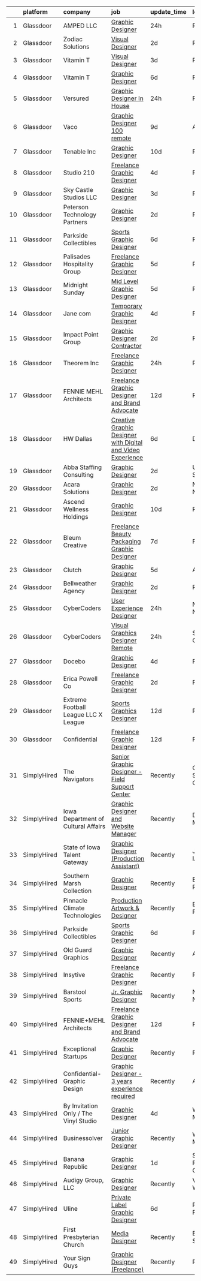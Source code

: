 

|    | platform    | company                                | job                                                                                                                                                                                                                                                                                                                                                                                                                                                                                                                                                                                                                                                                                                                                                                                                                                                                                                                                                                                                                                                                                                                                                                                                                                                                                                                                                                                          | update_time   | location             |
|---:|:------------|:---------------------------------------|:---------------------------------------------------------------------------------------------------------------------------------------------------------------------------------------------------------------------------------------------------------------------------------------------------------------------------------------------------------------------------------------------------------------------------------------------------------------------------------------------------------------------------------------------------------------------------------------------------------------------------------------------------------------------------------------------------------------------------------------------------------------------------------------------------------------------------------------------------------------------------------------------------------------------------------------------------------------------------------------------------------------------------------------------------------------------------------------------------------------------------------------------------------------------------------------------------------------------------------------------------------------------------------------------------------------------------------------------------------------------------------------------|:--------------|:---------------------|
|  1 | Glassdoor   | AMPED LLC                              | [Graphic Designer](https://www.glassdoor.com/partner/jobListing.htm?pos=117&ao=1136043&s=58&guid=000001815bd86e16aa43116940c8bae3&src=GD_JOB_AD&t=SR&vt=w&ea=1&cs=1_883b32e6&cb=1655103319945&jobListingId=1007933725332&jrtk=3-0-1g5dtgrhsr18t801-1g5dtgrifr0l7800-3c17dfeb351075f8-)                                                                                                                                                                                                                                                                                                                                                                                                                                                                                                                                                                                                                                                                                                                                                                                                                                                                                                                                                                                                                                                                                                       | 24h           | Remote               |
|  2 | Glassdoor   | Zodiac Solutions                       | [Visual Designer](https://www.glassdoor.com/partner/jobListing.htm?pos=130&ao=1136043&s=58&guid=000001815bd86e16aa43116940c8bae3&src=GD_JOB_AD&t=SR&vt=w&ea=1&cs=1_fcf902ac&cb=1655103319947&jobListingId=1007931913181&jrtk=3-0-1g5dtgrhsr18t801-1g5dtgrifr0l7800-7b29ad5262409f67-)                                                                                                                                                                                                                                                                                                                                                                                                                                                                                                                                                                                                                                                                                                                                                                                                                                                                                                                                                                                                                                                                                                        | 2d            | Remote               |
|  3 | Glassdoor   | Vitamin T                              | [Visual Designer](https://www.glassdoor.com/partner/jobListing.htm?pos=113&ao=1110586&s=58&guid=000001815bd86e16aa43116940c8bae3&src=GD_JOB_AD&t=SR&vt=w&cs=1_d0da172b&cb=1655103319945&jobListingId=1007930527459&cpc=F41FEAB56D215062&jrtk=3-0-1g5dtgrhsr18t801-1g5dtgrifr0l7800-d8519498b4b33cf0--6NYlbfkN0DMrcEu7yrtATojKJA7cEzGQ3FdRGWLh0CZQInL4ECGI6k5tN82kdM0OKoro5eXmjoTMWZIbl7u2w_3G-0AgWkK9o28OK6nRRyVfT9Ik7OyxkBbbX_YtSkQ1NRnnViWIZLe2vf2pEFm46jGvQJq7AavDzn6CZotzY1UBBCFdcw8wUcHvBz6w34AFndaeubtIu2gmSF8t5GJWExeeWQMfW400BWYbMIzaXbBYOiLuPIjAMMkGzjsyOFJqFM9J1A-0dhjQi3dQfXx8tY1CBoMjYqww69RPJ1xL8lVOHZuZSgxCfHjN_gRgTu2_yJqaGkAxV2ASeuxZepMVO-wlVDF3WQ7xHnYenRpNjYcVEaZlZ4V5enr8ILdu5hb_L4NG2sj1OotkVSWThsiC6IIoEwHYA54__MGsyRh4eLHvh0SSxVcWNCFggjx3COOLq_559Qkrh0oXWlOYVNBp1rXu87uqQdI)                                                                                                                                                                                                                                                                                                                                                                                                                                                                                                                                                                                        | 3d            | Remote               |
|  4 | Glassdoor   | Vitamin T                              | [Graphic Designer](https://www.glassdoor.com/partner/jobListing.htm?pos=115&ao=1110586&s=58&guid=000001815bd86e16aa43116940c8bae3&src=GD_JOB_AD&t=SR&vt=w&cs=1_449ce5c9&cb=1655103319945&jobListingId=1007922356302&cpc=2CAED5C921A5F994&jrtk=3-0-1g5dtgrhsr18t801-1g5dtgrifr0l7800-5008ec88d5647318--6NYlbfkN0DMrcEu7yrtATojKJA7cEzGQ3FdRGWLh0CZQInL4ECGI6k5tN82kdM0OKoro5eXmjqRQDpE7mHpiSE0gyfySCR60ENpm-DFTZktI22AN9JHcwZ_5uABVeFJ57slEzPni5gwJ4NdWp_NeD03mSSYT2AipneejInuBSJXm6J16SWh_CbNRZGeULtizimtuBOfD90_d7lUBMx09K_7YuWt5MNGOrXkvcuo3fxkp_f482EzbEiNWyAynm-CRDFpgCy9SzoId8ifBr7c_1-O4d4DKZfWUW_RXOQRoaYlS6A5yzCfT_UUfU1-caYKOm0EtB3v7YwbUv6s9XHhBG0j-MQJdMkiuxwLRiZg0vIYDkHhL96cbVQfSdpijdOt-1FZWaqjMWKEBKXj_qdIf5r4EpmAvCZwjh9C4AJVTgeclpMRTIhAFqhBL4jS0AzNyZ1jf_Fw1pFza4x4NcWZhO9amzWvuwqD)                                                                                                                                                                                                                                                                                                                                                                                                                                                                                                                                                                                       | 6d            | Remote               |
|  5 | Glassdoor   | Versured                               | [Graphic Designer  In House ](https://www.glassdoor.com/partner/jobListing.htm?pos=116&ao=1136043&s=58&guid=000001815bd86e16aa43116940c8bae3&src=GD_JOB_AD&t=SR&vt=w&ea=1&cs=1_9c0a77fd&cb=1655103319945&jobListingId=1007933740923&jrtk=3-0-1g5dtgrhsr18t801-1g5dtgrifr0l7800-177e30bdcfa56475-)                                                                                                                                                                                                                                                                                                                                                                                                                                                                                                                                                                                                                                                                                                                                                                                                                                                                                                                                                                                                                                                                                            | 24h           | Remote               |
|  6 | Glassdoor   | Vaco                                   | [Graphic Designer   100  remote](https://www.glassdoor.com/partner/jobListing.htm?pos=111&ao=1110586&s=58&guid=000001815bd86e16aa43116940c8bae3&src=GD_JOB_AD&t=SR&vt=w&ea=1&cs=1_87442232&cb=1655103319945&jobListingId=1007916376483&cpc=8795CF9063CD573D&jrtk=3-0-1g5dtgrhsr18t801-1g5dtgrifr0l7800-08f28e733b05aaab--6NYlbfkN0D_sybMACCpf9B-677oK5j6rPldVB6BlrVvFjO_o-GJZbzuF-qh4PxErFUqfUsv_6vhl0jY5Q-yQPH-iHKHcp_XDbJBS22ZwItoKejFa_j4izDEiupumHMXEFJCGUZZEOt2d_BvevA5K6Uc0H9mlJj2RyN6QL_iHcfzLqKw589fVrR8pTihbEaeP70vSMdkvnU1WxYUDNTdkae2oKnXPHMo60mexlkNIDG1rvo2GrA4WnKCip1ldu70BhMRc7n52AXxV01Kh0iNnusjYKkCzHEWebBgaIy4uQNOZRLpkzxGyaG7-9IEzHDkYW3qsMSuehdEBoG2K4X98mZUyIBdMyZyvDwZHXZA8o4QXgf07iGEZgAqCf5_HIDsXwZpLhRJo355_Elve9kU9bmu2h5JmK-axYLnVWV01o10foUzqMVr_Wkbf9MPNK8rrs_XlJsDAkRfdogd-OAGpqk2gaavTy3-TETbd5WVsQ0JocAOvlXVRBY6wSSfBTgVzt2CuwphPVGMb6Un7mXiLV2IfB58XxeIOokG4QrH6izl0KFXyJujNQ%3D%3D)                                                                                                                                                                                                                                                                                                                                                                                                                                                                        | 9d            | Atlanta, GA          |
|  7 | Glassdoor   | Tenable  Inc                           | [Graphic Designer](https://www.glassdoor.com/partner/jobListing.htm?pos=129&ao=1136043&s=58&guid=000001815bd86e16aa43116940c8bae3&src=GD_JOB_AD&t=SR&vt=w&cs=1_2d5886ad&cb=1655103319947&jobListingId=1007914660526&jrtk=3-0-1g5dtgrhsr18t801-1g5dtgrifr0l7800-231d8c04a21e4126-)                                                                                                                                                                                                                                                                                                                                                                                                                                                                                                                                                                                                                                                                                                                                                                                                                                                                                                                                                                                                                                                                                                            | 10d           | Remote               |
|  8 | Glassdoor   | Studio 210                             | [Freelance Graphic Designer](https://www.glassdoor.com/partner/jobListing.htm?pos=121&ao=1136043&s=58&guid=000001815bd86e16aa43116940c8bae3&src=GD_JOB_AD&t=SR&vt=w&ea=1&cs=1_91e0cb2c&cb=1655103319946&jobListingId=1007926366335&jrtk=3-0-1g5dtgrhsr18t801-1g5dtgrifr0l7800-c1ebd47885e071c8-)                                                                                                                                                                                                                                                                                                                                                                                                                                                                                                                                                                                                                                                                                                                                                                                                                                                                                                                                                                                                                                                                                             | 4d            | Remote               |
|  9 | Glassdoor   | Sky Castle Studios  LLC                | [Graphic Designer](https://www.glassdoor.com/partner/jobListing.htm?pos=128&ao=1136043&s=58&guid=000001815bd86e16aa43116940c8bae3&src=GD_JOB_AD&t=SR&vt=w&ea=1&cs=1_9217272a&cb=1655103319946&jobListingId=1007929344037&jrtk=3-0-1g5dtgrhsr18t801-1g5dtgrifr0l7800-c94c1cb6e1bba78e-)                                                                                                                                                                                                                                                                                                                                                                                                                                                                                                                                                                                                                                                                                                                                                                                                                                                                                                                                                                                                                                                                                                       | 3d            | Remote               |
| 10 | Glassdoor   | Peterson Technology Partners           | [Graphic Designer](https://www.glassdoor.com/partner/jobListing.htm?pos=107&ao=1110586&s=58&guid=000001815bd86e16aa43116940c8bae3&src=GD_JOB_AD&t=SR&vt=w&ea=1&cs=1_c91564b1&cb=1655103319944&jobListingId=1007932176890&cpc=A65DF3A704A48F9B&jrtk=3-0-1g5dtgrhsr18t801-1g5dtgrifr0l7800-3b35aa67c63d971d--6NYlbfkN0AgtsfPTMZ7iDcp1X4T-0K4CYWuscf9rvuaH0n-fMkMyKnr7WxHRcz12wTe7OJE2CMBaxT1YaUsOkFhYzktMkoDyBwsZvuzauCstjE2HLkfD0ijFMVHRSleN8Mfv4Rrll-zAOuSjLZBiHDkjGJou4pvu0EYciS4yywCKEiCEfx_dRjUaUN5c6tg_xpzB6A22-7Ae7NFgjdKoBGJB-_yXu7SgeBsU8mG_TGYkqzblpVB3XeUsDfVcSLV6GSPVKanD0TZQGMP0icFqhLQijT2FXVQb7hK5SE46J0m_ViBBOzBuixAvUqUOmtK2U2doymc8tbOnrWlX03ZvHrisijLmLR1yqk_CM-INa9fniJEC0nercwUiKCbjLijtGPqAP4_60uNx9-8f6nMdBKDLNaIhIVcDOT3dPxUuRL-5cDsJLciH0ETjKgLsyP_YGgdCmpLCagVKHu7qqkUpCVuzLyynoq0kku3MVimzqH_0TGaqnWJQX9l_MjJChVDSLn887BTQmybrfDYxzXnau6TPy27vKk2)                                                                                                                                                                                                                                                                                                                                                                                                                                                                                                                  | 2d            | Remote               |
| 11 | Glassdoor   | Parkside Collectibles                  | [Sports Graphic Designer](https://www.glassdoor.com/partner/jobListing.htm?pos=122&ao=1136043&s=58&guid=000001815bd86e16aa43116940c8bae3&src=GD_JOB_AD&t=SR&vt=w&ea=1&cs=1_fecf28f4&cb=1655103319946&jobListingId=1007921491496&jrtk=3-0-1g5dtgrhsr18t801-1g5dtgrifr0l7800-757f078c928454db-)                                                                                                                                                                                                                                                                                                                                                                                                                                                                                                                                                                                                                                                                                                                                                                                                                                                                                                                                                                                                                                                                                                | 6d            | Remote               |
| 12 | Glassdoor   | Palisades Hospitality Group            | [Freelance Graphic Designer](https://www.glassdoor.com/partner/jobListing.htm?pos=102&ao=1110586&s=58&guid=000001815bd86e16aa43116940c8bae3&src=GD_JOB_AD&t=SR&vt=w&ea=1&cs=1_85a9adea&cb=1655103319943&jobListingId=1007924335698&cpc=2CAED5C921A5F994&jrtk=3-0-1g5dtgrhsr18t801-1g5dtgrifr0l7800-b405e2b8cd644ee1--6NYlbfkN0D-dciPH9-XlgGA_QM7HOrLqMY4F-XGjrsbE9eoo8PYvzP2YlhXXoN_7sRlTygH8jXsHW9AhhAerFGXSZzjzXUL-2FMcYLGfFffhRGLPR6A8Cxyaq-mxTzdhVDhKA4ZrfrYplTarPFPEoWbiFJaS0BgSMr4lpI52QJ-872kShdPl5U3VQOKBkvAVJDfmwkKnyNlR3OGJvlESGZ6t9Au35ZgoD3YSqRecm914vOQMLGbMKptFtKIj2VO951t1XYbwJ2wVEQe2enpNbupM24vDGneLqV_n44DTmoRHCa-j_81Aa5J5o4kQYYPCZ1_ejvSYURb0ZXkC9wU-IOepJR77oiWLtOVAOHmKDvhczlauFeCzfYmdc85PCUEeq_oGQSW5eskpjt9L94gjPv0G8i81wrtPeDAF_x_6gjRURXY0OIuzfqFTrkskYh1zh9_ztvStBVhT5ryaCoEkrI5YrruSQlKdLUNUth1wqmIiX_mFOTzP2m-wero4zrvRUTfviENofY%3D)                                                                                                                                                                                                                                                                                                                                                                                                                                                                                                                          | 5d            | Remote               |
| 13 | Glassdoor   | Midnight Sunday                        | [Mid Level Graphic Designer](https://www.glassdoor.com/partner/jobListing.htm?pos=119&ao=1136043&s=58&guid=000001815bd86e16aa43116940c8bae3&src=GD_JOB_AD&t=SR&vt=w&ea=1&cs=1_32bc32b4&cb=1655103319946&jobListingId=1007923922449&jrtk=3-0-1g5dtgrhsr18t801-1g5dtgrifr0l7800-0cd4b9478f0c93b7-)                                                                                                                                                                                                                                                                                                                                                                                                                                                                                                                                                                                                                                                                                                                                                                                                                                                                                                                                                                                                                                                                                             | 5d            | Remote               |
| 14 | Glassdoor   | Jane com                               | [Temporary Graphic Designer](https://www.glassdoor.com/partner/jobListing.htm?pos=126&ao=1136043&s=58&guid=000001815bd86e16aa43116940c8bae3&src=GD_JOB_AD&t=SR&vt=w&cs=1_d784c18d&cb=1655103319946&jobListingId=1007926072875&jrtk=3-0-1g5dtgrhsr18t801-1g5dtgrifr0l7800-8e41da8f009f9227-)                                                                                                                                                                                                                                                                                                                                                                                                                                                                                                                                                                                                                                                                                                                                                                                                                                                                                                                                                                                                                                                                                                  | 4d            | Remote               |
| 15 | Glassdoor   | Impact Point Group                     | [Graphic Designer  Contractor ](https://www.glassdoor.com/partner/jobListing.htm?pos=120&ao=1136043&s=58&guid=000001815bd86e16aa43116940c8bae3&src=GD_JOB_AD&t=SR&vt=w&ea=1&cs=1_0cfe001b&cb=1655103319946&jobListingId=1007931854933&jrtk=3-0-1g5dtgrhsr18t801-1g5dtgrifr0l7800-16e341f71416b62b-)                                                                                                                                                                                                                                                                                                                                                                                                                                                                                                                                                                                                                                                                                                                                                                                                                                                                                                                                                                                                                                                                                          | 2d            | Remote               |
| 16 | Glassdoor   | Theorem Inc                            | [Freelance Graphic Designer](https://www.glassdoor.com/partner/jobListing.htm?pos=101&ao=1110586&s=58&guid=000001815bd86e16aa43116940c8bae3&src=GD_JOB_AD&t=SR&vt=w&ea=1&cs=1_9db449f5&cb=1655103319943&jobListingId=1007933778137&cpc=217C45A42544DB93&jrtk=3-0-1g5dtgrhsr18t801-1g5dtgrifr0l7800-c6f76b686089fad8--6NYlbfkN0AFW8_jy3Exud-3yScDe6C_gOnco_vY6PGUfytLF_4d6EkTCpOAWV-CrHKoiYYLwIqg1l_gI_lcE6Sgc6Z0AbUcjp9OM2Gim2qbKXCOcZaAhiPME1DQ2wZs7zWrQyxgM_WwQXANWvgVEC4Lx131mJzhmPIQ_XinjlxfRdvB2NH3Hgy4UHt9gIwQdv5K2XbsF0XkRTVd_VW8ptDWDjA9TWDFyvSjdCjJMP54zn3I00denKA3o6vT-TiAdtUP3YgVhJEgJbWxdWh6vvq4p8kPQo8zQmwsBJmxPN3FbdspOMNlvqhfc4jqrp6nQbWAbukuDUBNMwt33D-PFm3HLzjqClh2NsPEqR5GmHgW_1n9YjUhEC2Utc75ufQFRm-RAXu0yUNy4uNeoD8OwJp2coxR99cEAHMCzoRrhNJxfnSDsOlKfhWZL6FA6XgGL5O3q7eZxW00xSsIX46M01Jjwtyuku1RYVgZtaKZuLdHsqJuYjlkvgz26aJy36T7x-1I96Ducig%3D)                                                                                                                                                                                                                                                                                                                                                                                                                                                                                                                          | 24h           | Remote               |
| 17 | Glassdoor   | FENNIE MEHL Architects                 | [Freelance Graphic Designer and Brand Advocate](https://www.glassdoor.com/partner/jobListing.htm?pos=103&ao=1110586&s=58&guid=000001815bd86e16aa43116940c8bae3&src=GD_JOB_AD&t=SR&vt=w&ea=1&cs=1_ca7792e7&cb=1655103319943&jobListingId=1007905966163&cpc=2CAED5C921A5F994&jrtk=3-0-1g5dtgrhsr18t801-1g5dtgrifr0l7800-003ba351f1dcb63e--6NYlbfkN0BG1QWpzEe2U3QA6Vqi_sjmYLnL8UwDHOnvXMvQ4BPtGbvMljWF5gVU5_RMG5pVvERma6uIN-MpxqkUhFukZ4vNRes7jdVyWOADuawNGmeBJnAqSCDmmO39KoweiRYWQT4BEB8Htc9ANfSiAJIK1VkPXbz5mYM_WZfjaoddtL36X0oZjMoqadeuX_9C8PqgiiXSpujPAFE7Ak84PsHYgNxWRKRNQkSKxLpLw7gPeokoQ2kb90ErhyRhENDwzg0Og1wUiimrkClmjKflLQURlZ1Mkwq1gZ-6XUiRg1N9mvqwreF4eZ1YoIXV_QNDao093nhV5lXtplS9WBDd2T1XMJhqo-lJkjBP7uqenuLMDfS4ks95Fp3uXsmheVbJtdHwafBgwJ3vHdcO2HuHY9F7Fq7zi6UooV7JGGbZwfMZT3fxoSovw5VwWhTazKwedz73PLWVcGHL7gXK8rX488-I472gKgniQbFQa6kNGGimKPuyTyGWitYR54YkZ03z9bglUBloa4FoDRFcqEbUfr1zVWaU)                                                                                                                                                                                                                                                                                                                                                                                                                                                                                     | 12d           | Remote               |
| 18 | Glassdoor   | HW Dallas                              | [Creative Graphic Designer with Digital and Video Experience](https://www.glassdoor.com/partner/jobListing.htm?pos=110&ao=1110586&s=58&guid=000001815bd86e16aa43116940c8bae3&src=GD_JOB_AD&t=SR&vt=w&ea=1&cs=1_a708cea9&cb=1655103319945&jobListingId=1007920941930&cpc=149B3D5996025BBA&jrtk=3-0-1g5dtgrhsr18t801-1g5dtgrifr0l7800-216e27cedd04274e--6NYlbfkN0AmNKfMoP4Y-WcwfZNcn8BOAGDuq6g8N_Yu2sz9wbgpAMHio7G6slkKqzeMFlgaBrlo4SIlbY2cnLhyZlDxkJbLDmoLGa95g0yC6hCLKz4gO1UNar4bEV1TFtRiz347Sem06n6HmBs4VwGhe726-pSZ7nxtckvYjsfRPyZAMcQa22d63Z7KThvlYw04eEcAn8XRdnm9z2wcuxDkxFnoDJAU4R2Mq4wT9k59zaIbFb2IJV5K9fr4-bNnGB_bTn5Jc6MoTznqRoYLJpP6hDCNidXxCezsr6k1X1-ntLsRBezbXzK9W3VzcdPqEB8b5QoKYUGV6-_RUbrCNOZLrTQOWRyTjFosbKjEstjP3V-xtJUjuodlre4XMXny-TBEVYMetXLCcdWLQkFAvAEf28mqsHfSxbfv9ItZzrpnSd38CcUHbwF6yMfatkQnb6t_uLJdrFB_ZcX2ofx6NrmWxCVleVr4uI8X60k_Jz_Yj_7EiDZ6GPTyjb9vGPd7yAuo1dgfI88r8BbGqXyp8W2VByo3fq5bFQ08XiG87AT5M9ZdHRAAb0LQeH5Vbt-E)                                                                                                                                                                                                                                                                                                                                                                                                                                       | 6d            | Dallas, TX           |
| 19 | Glassdoor   | Abba Staffing   Consulting             | [Graphic Designer](https://www.glassdoor.com/partner/jobListing.htm?pos=109&ao=1110586&s=58&guid=000001815bd86e16aa43116940c8bae3&src=GD_JOB_AD&t=SR&vt=w&ea=1&cs=1_44aab36b&cb=1655103319944&jobListingId=1007932363274&cpc=155EB9D5185558AF&jrtk=3-0-1g5dtgrhsr18t801-1g5dtgrifr0l7800-c3d43e6f5dced254--6NYlbfkN0D5XY8x9m_cZnzhfDtFYdXIFqW5MfypCU-42RSKYM1kH_0eg9Z-lCucDnpRQujjG_q1_-WAKRkiA_FVW28LbTCqpBrdBnZbPRQiHbXCvIZyw2p62g1uyeBlf-g0ufJ9A0iuUa1swzpzSUCaOHVeybE7CTDbZ2hs-sX8fnppYnJHLs1ad9il3MVQ-xZVaO5f1Whlucj6qr0iLeWuavLhdozFWe5c1PxaN0G4QjKygoFRbPYWM-Ch-dAvF-FuQJv_uL9PppwbC7x90orYw8hKinpa8vjJyQD24TFLHfLv6nQH3tMTxfs6Gha_LuiEyRRz1RK23Ton542IZXTSU3HYxN3IHn0JG5AE8dtRg6Z0v_wRhj0KHhGcPCGkuCT3H9SZknppRpB6WVtLqhC5v2hNrrvR-7grKGe_e0aFOgiO2HbjaB-WgNSK7LhfsZI6XDF5RLAaVixz6NSfRQavUZ97jvotZuRLTv-EQxDg_Rp71go_9929aIYRdOdU3CSxyOVqFmqFuY6rS3eAzMHGD-DrXr69o-EYo4TsUMQ3BQ0FHonGRMPtbPKUb1JaV9xBVRrsQlx0aHMP91Ysgg%3D%3D)                                                                                                                                                                                                                                                                                                                                                                                                                                                      | 2d            | United States        |
| 20 | Glassdoor   | Acara Solutions                        | [Graphic Designer](https://www.glassdoor.com/partner/jobListing.htm?pos=112&ao=1110586&s=58&guid=000001815bd86e16aa43116940c8bae3&src=GD_JOB_AD&t=SR&vt=w&ea=1&cs=1_688f751e&cb=1655103319945&jobListingId=1007931513087&cpc=334ABAF5D42DC775&jrtk=3-0-1g5dtgrhsr18t801-1g5dtgrifr0l7800-c4b751639f53fb8e--6NYlbfkN0BQuJXpfawXtfhwzLerQhC04iCxGrelUvn_xttDeop7CMmG32gURwRxtmLdzLGxgES7xsZAOzNwHW2yZrW4YISgt6ldqqKdiRZbllCt6iPVgScpmUVYVJTxP9aOwZniCLRa71T2atUvD9ODn1aWjRocTobT2BkLIep2X19XdO4V4Ru74kBvrzYUcl25UQOtrEVrN9lmScVsSzmXYwK87hbAs-x2J81ubscko108DA8Fr-muiz-rRH6I7Rmm9oVtPR1gT1FX2za3Eh6ekALxws7ouvpZX0-H5869S4r7hAccYMdlEVl3QNnRZt5CQIVAwSx6SYFxHWS-d8E7HnWkj84fFDOJq7pQBBHf7obeY08PJCNr6E9Pb8yQfdD3ssu4HkKDkcezi1IfqbUlZ165PTzAE19tGrWSn-4Y6Ssrb_Vni7VZjSZ48zBv4DbwK7-R7akh9IbEHOpDwyf0s4asr1fZkY0Xvw40TNqq5V-INrouuVbVTCh0I0MiBlXVWEVuk62zXOaJCzifilKHz65a_6BpokBycURcIjv0dgeCWCtboRcuQGuaLqJedgJyd_RVkizwZhdCCklJrqPFHpTrmuGnGW1ZOulR18anhF9UhPjb8O_I1dTj5PN0txkl1JExuLBAQMu2uvsXqymv5_sx7ZIQic_42ZujfCPSLEEIJIehf5tEeSWIffAVhQ3BgvsGffBfZnGeVzvOkxKamquJMwrhpbxZSfm5jv2hwxCy-w14Xw%3D%3D)                                                                                                                                                                                                                                                                                      | 2d            | New York, NY         |
| 21 | Glassdoor   | Ascend Wellness Holdings               | [Graphic Designer](https://www.glassdoor.com/partner/jobListing.htm?pos=106&ao=1110586&s=58&guid=000001815bd86e16aa43116940c8bae3&src=GD_JOB_AD&t=SR&vt=w&ea=1&cs=1_307cb3c4&cb=1655103319944&jobListingId=1007914545101&cpc=2CAED5C921A5F994&jrtk=3-0-1g5dtgrhsr18t801-1g5dtgrifr0l7800-e16218baa5d94089--6NYlbfkN0CVUTBBNlOwpdtWOPFYC3s08jsBYuK9u-_RiR5TnLldgc4ovQF-L6uXOzLJbdqJmt_1wfyq0kXEKPOEkcwFonKWaFwe2mf0FcIkedOnI0UaOPZQEPzTFN80gsjZHyqkrsJS3K9gJ64mfh2H_R4MzfLgT-7RHriZTH4c5-x5zW62bJkBoEC020_A3K81YBsg9bk6H-YEgjqA5L1oYMUlH4qaB5W44ZXFXja0Tpwh4Q__gulKfKQ7tfx2LScv236oc8tys_cgxT_I6YWVB-GWtPnurIFgi3mMKgLhMFt8_yGS3G42G-Jm0fovcJENqmx6YJfCoORrw4BoGqYvzWyLow5_O2BwWSmSR5w2Bf5TvbLm6zyUjTj2QRXTxfHQ4RDct74D-nOKGwfyN-htUYOXhx1faOQWA9JgjP4QjnuC87BgQTsluvO-Z2mvKtoVNdwrCHTvvWb-jnaqhDYAuScMbyqb4T_wgZ9aklpnSRYGl6a-KchkkKmuIawxZBR_EXqEPqL6_XtfOtEG5AKdXxKdqAZrmnLaohRL4TisfDMR1IfOZ7rSMKzUX3iwhVlSvjKj3qg%3D)                                                                                                                                                                                                                                                                                                                                                                                                                                                                    | 10d           | Remote               |
| 22 | Glassdoor   | Bleum Creative                         | [Freelance Beauty Packaging   Graphic Designer](https://www.glassdoor.com/partner/jobListing.htm?pos=124&ao=1136043&s=58&guid=000001815bd86e16aa43116940c8bae3&src=GD_JOB_AD&t=SR&vt=w&ea=1&cs=1_bde451a8&cb=1655103319946&jobListingId=1007919517302&jrtk=3-0-1g5dtgrhsr18t801-1g5dtgrifr0l7800-3dafa819f4cacda0-)                                                                                                                                                                                                                                                                                                                                                                                                                                                                                                                                                                                                                                                                                                                                                                                                                                                                                                                                                                                                                                                                          | 7d            | Remote               |
| 23 | Glassdoor   | Clutch                                 | [Graphic Designer](https://www.glassdoor.com/partner/jobListing.htm?pos=125&ao=1136043&s=58&guid=000001815bd86e16aa43116940c8bae3&src=GD_JOB_AD&t=SR&vt=w&cs=1_83e81837&cb=1655103319946&jobListingId=1007923577354&jrtk=3-0-1g5dtgrhsr18t801-1g5dtgrifr0l7800-53dbdef0ee9ecb38-)                                                                                                                                                                                                                                                                                                                                                                                                                                                                                                                                                                                                                                                                                                                                                                                                                                                                                                                                                                                                                                                                                                            | 5d            | Austin, TX           |
| 24 | Glassdoor   | Bellweather Agency                     | [Graphic Designer](https://www.glassdoor.com/partner/jobListing.htm?pos=127&ao=1136043&s=58&guid=000001815bd86e16aa43116940c8bae3&src=GD_JOB_AD&t=SR&vt=w&ea=1&cs=1_f96ec663&cb=1655103319946&jobListingId=1007932002732&jrtk=3-0-1g5dtgrhsr18t801-1g5dtgrifr0l7800-018da1e67b90adee-)                                                                                                                                                                                                                                                                                                                                                                                                                                                                                                                                                                                                                                                                                                                                                                                                                                                                                                                                                                                                                                                                                                       | 2d            | Remote               |
| 25 | Glassdoor   | CyberCoders                            | [User Experience Designer](https://www.glassdoor.com/partner/jobListing.htm?pos=114&ao=1110586&s=58&guid=000001815bd86e16aa43116940c8bae3&src=GD_JOB_AD&t=SR&vt=w&ea=1&cs=1_2c6b5b58&cb=1655103319945&jobListingId=1007933639685&cpc=32EE424DE2B657EB&jrtk=3-0-1g5dtgrhsr18t801-1g5dtgrifr0l7800-e3b7479158e73319--6NYlbfkN0CpFJQzrgRR8WqXWK1qKKEqALWJw739KlKqr2H-MSI4eoBlI4EFrmor2FYZMP3muM1jNBCK8ZzYz0l2ncDJ7S9vpbrcP6bcYpCRnoFrNAHVHhby3FVOFpW90P98SPugS35fYklnBhhL8czI9sAq9qkXE5etpqvh0XtjTf9u9KBk6G2OmWkO1sohrvlkOcBzBdgSy8EomqWioXQ83-Z0897yr-casgS1Ps5C31FJcc5KVprtUJNNXdmiFXuYl60f-p3307AEBTHaF95V3poZ48lVEZOTX7hN5RHhjpmgbgnUA2w0Ig5AYfNNORuXPsZqnad1Zdh_HOadGGOiu7Ad8mU3RB-bgNiUgFqkFGeFqu91vYq8VZfBEsqhKZSDj9b8G8ePTOt-8Tu5utKhbFgEiYaEzvSe3XFDpXwp9f-7FJszXU5FOGHlItoiqavXs9Aq9QW7rgMi74lJiPvvqZEOWbIrSbM0Mnpze3yGsH4QJFCiZ3F0iC8Pj5qyK2tWJ_Ka2TbjVRE7pGystGcxZjzt_BslypWtB9nZLwtnvNiMKSIUGhbikzyqU8vIYvThZO-kCCClo-gw1_mvdJ0N2snj6dyftYvhYmEfhaWRrmfgM7HoO1zgeyNuDWAesMxWF0ECOnB6QM3qgLUL1fJ9v9XI73WS7ihzToFat4gAEu4-_UxxTr0gtNfUxjL7UmODJjwR_3hMx6Ki2Bstv3i6S_7bgZsIcRBTNAwTuwZD8H9fzpaG62lIU8o-4GnTRnnRDDZEmC__DVwAF4fmxQRHeuBK0TrMEcBhBzApsvH-L7K48zfBqjtr5hdVL1_6Wnj8ig8Pp6u03S4aEE7EhbQEAD-k5XHdTKfUQHEX_ErG81TCCOAXtIdW9QyJuA9mGMwBVJ-bb-RiQsn9f4Q1s7Vh4LdqzxX-reNjrcuJ8PmqwK3_IxVG25F1KWYYVE5vw_hzVEoSpYIimWbXczr5cs-T1ynfhynOlNRjMOjActZaFc-oHnN6uZuV93qhbd23)          | 24h           | New York, NY         |
| 26 | Glassdoor   | CyberCoders                            | [Visual Graphics Designer  Remote ](https://www.glassdoor.com/partner/jobListing.htm?pos=108&ao=1110586&s=58&guid=000001815bd86e16aa43116940c8bae3&src=GD_JOB_AD&t=SR&vt=w&ea=1&cs=1_ee1e41dd&cb=1655103319944&jobListingId=1007933639158&cpc=32EE424DE2B657EB&jrtk=3-0-1g5dtgrhsr18t801-1g5dtgrifr0l7800-c21088f9bedd331d--6NYlbfkN0CpFJQzrgRR8WqXWK1qKKEqALWJw739KlKqr2H-MSI4eoBlI4EFrmor2FYZMP3muM1jNBCK8ZzYz6L3mepz_Aeb8OuSHCtVz0naXnaSGOI82vrMTPvpi-n-Yr3IsL3JKYEzJHKUP9mp0Z7nnOYnUz4V3zC9dbFBQYT7q-wDB6-HTYqdrA24b5i3pSW84S7b-buNIcpjm2HTpobIDWok_KPMWlIQkNHUKSLtcu_53Qdee4jKJ4fwYaq81WVWbbdx66IV-wxUnOg0FUOGGGZw8Oq0n6VQ9YtEaN6P11FHF8bu0Fp2a0O9JEAKUqT353t2_zWeTB5N9-kGpQc9ExtFetInLXB9o7-wCpDrXTdI0MufE1dAfczxVL2c5DqQEKW3TIaLHZx8eqGH8m1SGPVCe47W_-6EDVF3q87TEoNQDs8PknvKOCwiwVpFDrpDKGJcRMIGSCcUT8JeT1wQPrazsXPXT7dA2pIX0RdSQ_YS00Ww0TDqxKKMu0kF8CO_hskt4eNX8w07fHHjV0_ZNUkDxAqfp-stW3B9TlZeC0VOzg8LZpuINMv2U5anMr9P9MLoojN3gz_FQkw3iTI56yMuDfmwL2pUFnT7EsgeFzilsREx_aI1sFbA5uFl_Z8UlPhkWBD-HKMrLGZlP8yIgqXGfhnJM9XoORzqCXQr0KZ70Rn6XR-qLdkGhOLAHe008XYeaC6NWRJ0LSShhHTLn_7-DMsfqOS5PWF_n52vnygAOhmWx1vPdZO_I4xsLCJCwownyp0i6slgaa6dQ1Q1SyZbUHD6BZ-eMJGPNVUU0MwzVC2r3cramWV17U7sQKYoWUDGlFVbCJaSPmxVe_0_bP2VL11w-Hi1Eqtkh0L70rmK8ZIEIb8vLPcaP_K0Pw71Vmxg0PRkJWyxw45ijrvvlbRrG1NFFXnTkGcJMKHz9klhFXjaOaTc4VCbemSJnwLH-6OZnxNTYjIO8Ta3Ew3Rrrjc-8zZdnTn3DUBKpOkKQH8xvhIKRp8h88Qfkl_) | 24h           | Stamford, CT         |
| 27 | Glassdoor   | Docebo                                 | [Graphic Designer](https://www.glassdoor.com/partner/jobListing.htm?pos=118&ao=1136043&s=58&guid=000001815bd86e16aa43116940c8bae3&src=GD_JOB_AD&t=SR&vt=w&cs=1_a8329df8&cb=1655103319946&jobListingId=1007926855792&jrtk=3-0-1g5dtgrhsr18t801-1g5dtgrifr0l7800-db12aca4020765c4-)                                                                                                                                                                                                                                                                                                                                                                                                                                                                                                                                                                                                                                                                                                                                                                                                                                                                                                                                                                                                                                                                                                            | 4d            | Remote               |
| 28 | Glassdoor   | Erica Powell   Co                      | [Freelance Graphic Designer](https://www.glassdoor.com/partner/jobListing.htm?pos=105&ao=1110586&s=58&guid=000001815bd86e16aa43116940c8bae3&src=GD_JOB_AD&t=SR&vt=w&ea=1&cs=1_a69ff4a7&cb=1655103319944&jobListingId=1007932241642&cpc=654405A9B1E0A9F5&jrtk=3-0-1g5dtgrhsr18t801-1g5dtgrifr0l7800-397f73df48f3a612--6NYlbfkN0BzccFkpOrg8KyupasG-Al5LfD-y-9Ksj7b1hy9azEh-CiU7NQWks8FNxpLFUchEkoeVeikDtCIjy1e5sfkae09Zf1XsIf8rNN7rGtbY7EU5P2woOFAM0iprq5kB16Q8ZVBgn68jcWc5sgLTy-6f5wzn4GXi-lxnTnQ71BjRyiJYGWnQHDUA5HEGxrwZqS_yoD9pC60IxAHcOWkbRXEGj4uThB_f0rrnIB16J7RhKey2tVakZUlJ8dUkY2mm28YUW-osAsuDpamPBDJI38cGPaoXdoOTKqkqyqqde9X2eUCfsubUpDtsoxq1x8UFqX4Hm3JDXWm9t5O9JA_fdBf0GvDKirBxySBBCCMThGuGtM3Xmh646DUvNcytQ6WO2NkDXH9-dDf26vOUWKcapWGfFDjuV6I1xdNnVz_yCULEaNT79Xj2Win5P_tupE9fv_APil45RBpziNY8RfEKWn_supkI7gx2GHorW-Y8Y0WvypC9ZfnlOHzcR5Gr_jkbS1Uak4%3D)                                                                                                                                                                                                                                                                                                                                                                                                                                                                                                                          | 2d            | Remote               |
| 29 | Glassdoor   | Extreme Football League  LLC  X League | [Sports Graphics Designer](https://www.glassdoor.com/partner/jobListing.htm?pos=123&ao=1136043&s=58&guid=000001815bd86e16aa43116940c8bae3&src=GD_JOB_AD&t=SR&vt=w&ea=1&cs=1_b0057dec&cb=1655103319946&jobListingId=1007906262024&jrtk=3-0-1g5dtgrhsr18t801-1g5dtgrifr0l7800-cc1d803fa4b8f34b-)                                                                                                                                                                                                                                                                                                                                                                                                                                                                                                                                                                                                                                                                                                                                                                                                                                                                                                                                                                                                                                                                                               | 12d           | Remote               |
| 30 | Glassdoor   | Confidential                           | [Freelance Graphic Designer](https://www.glassdoor.com/partner/jobListing.htm?pos=104&ao=1110586&s=58&guid=000001815bd86e16aa43116940c8bae3&src=GD_JOB_AD&t=SR&vt=w&ea=1&cs=1_63cec7cc&cb=1655103319943&jobListingId=1007907463958&cpc=8795CF9063CD573D&jrtk=3-0-1g5dtgrhsr18t801-1g5dtgrifr0l7800-aa998eb2b6ff81f1--6NYlbfkN0AXmc0ozA-ng38EaH65ErDf9X50qwqtw0EVv_aWSftMb4XYgkFokbHaBTL4PC5j-dByB5D07M8KP08yY-yhkVOnSMav7WhqH6rF2ddrUKfninvf5CXgjVsSNwUCdOhuHss6vcsobFZm4LAk56zy_uh_8ht9OuX6D7z3LeuEWOhmKnV_d9Z7aP8L6Xij2sw1D5KItfQY9gAySrf2b24xgBdyx1afJ-1DjndH_YHvZXE7YcC1zo6S0hZwk2jYVtBvdm6tGSD_YBhLD0TF0EsBFU22HteNrCJ0Bvc-JzXCSplLyD85IcB5V-5V2RR2XJFiMbMalXeusIf2T6k29xdFEnamdj0wV8GhwqTsGbJQMD73SsyjDijwxh_z5H0uhqeLZbl0OJCBO5ikmC41ZAsOpvsmMRvNeiwzVg4h5uXvYUtFBbeTqH6nnY3iqdxp-2sfrnt9cnluCBMuDqHibM6C4I3zYW2BciXdwzUoONxM4ZlPVcyl2aQZFqJCOTzD6IylKQ4%3D)                                                                                                                                                                                                                                                                                                                                                                                                                                                                                                                          | 12d           | Remote               |
| 31 | SimplyHired | The Navigators                         | [Senior Graphic Designer - Field Support Center](https://www.simplyhired.com/job/ZVG8enVEC9edFSjur0wnCS45LNaNHPIWvSgNPKKN0AYKGrtSTb8CIQ?q=graphic+designer)                                                                                                                                                                                                                                                                                                                                                                                                                                                                                                                                                                                                                                                                                                                                                                                                                                                                                                                                                                                                                                                                                                                                                                                                                                  | Recently      | Colorado Springs, CO |
| 32 | SimplyHired | Iowa Department of Cultural Affairs    | [Graphic Designer and Website Manager](https://www.simplyhired.com/job/m74_1fXnioX6xuyb_AOVdClY9ErtFYi6cPxYXqyKBnrIQIBBifcRew?q=graphic+designer)                                                                                                                                                                                                                                                                                                                                                                                                                                                                                                                                                                                                                                                                                                                                                                                                                                                                                                                                                                                                                                                                                                                                                                                                                                            | Recently      | Des Moines, IA       |
| 33 | SimplyHired | State of Iowa Talent Gateway           | [Graphic Designer (Production Assistant)](https://www.simplyhired.com/job/QsPWLwB3nLWkZZ_FuuuiiyZfuKQIbGysJTUk8F5eCEZoxlMHHeJJDQ?q=graphic+designer)                                                                                                                                                                                                                                                                                                                                                                                                                                                                                                                                                                                                                                                                                                                                                                                                                                                                                                                                                                                                                                                                                                                                                                                                                                         | Recently      | Johnston, IA         |
| 34 | SimplyHired | Southern Marsh Collection              | [Graphic Designer](https://www.simplyhired.com/job/BGGes-6xxGWB8OguqaXt-O-Q1LcM7QfHrW5DBHBydl0cWomsIZf3-w?q=graphic+designer)                                                                                                                                                                                                                                                                                                                                                                                                                                                                                                                                                                                                                                                                                                                                                                                                                                                                                                                                                                                                                                                                                                                                                                                                                                                                | Recently      | Baton Rouge, LA      |
| 35 | SimplyHired | Pinnacle Climate Technologies          | [Production Artwork & Designer](https://www.simplyhired.com/job/OztWMtef9CGZnh7CZycbMZbl1nGaNBc5SlbABfcBzTWPr4YwN8t0tw?q=graphic+designer)                                                                                                                                                                                                                                                                                                                                                                                                                                                                                                                                                                                                                                                                                                                                                                                                                                                                                                                                                                                                                                                                                                                                                                                                                                                   | Recently      | Eden Prairie, MN     |
| 36 | SimplyHired | Parkside Collectibles                  | [Sports Graphic Designer](https://www.simplyhired.com/job/-s6ey5yxEKmsQM-m5wYK7b_P5WAiXGg6sqqjgf5qUY3IyXnzb1bo0A?q=graphic+designer)                                                                                                                                                                                                                                                                                                                                                                                                                                                                                                                                                                                                                                                                                                                                                                                                                                                                                                                                                                                                                                                                                                                                                                                                                                                         | 6d            | Remote               |
| 37 | SimplyHired | Old Guard Graphics                     | [Graphic Designer](https://www.simplyhired.com/job/q-O0ffyQMKQQTPq7-OWREk5YQyRonOZPqSlD-Y2_KfOwx-nn3_uyPQ?q=graphic+designer)                                                                                                                                                                                                                                                                                                                                                                                                                                                                                                                                                                                                                                                                                                                                                                                                                                                                                                                                                                                                                                                                                                                                                                                                                                                                | Recently      | Athens, GA           |
| 38 | SimplyHired | Insytive                               | [Freelance Graphic Designer](https://www.simplyhired.com/job/n0OripE-PckRlxkJxrOE2mEr9j9h1x-nkx2-OiK6HDT9Q0R3h3_aNw?q=graphic+designer)                                                                                                                                                                                                                                                                                                                                                                                                                                                                                                                                                                                                                                                                                                                                                                                                                                                                                                                                                                                                                                                                                                                                                                                                                                                      | Recently      | Remote               |
| 39 | SimplyHired | Barstool Sports                        | [Jr. Graphic Designer](https://www.simplyhired.com/job/Y4FCpe7Fk3ePIjx5rtw8GJ_lcqAQ7NjV6HkHug89DeJmbte9xR8fEw?q=graphic+designer)                                                                                                                                                                                                                                                                                                                                                                                                                                                                                                                                                                                                                                                                                                                                                                                                                                                                                                                                                                                                                                                                                                                                                                                                                                                            | Recently      | New York, NY         |
| 40 | SimplyHired | FENNIE+MEHL Architects                 | [Freelance Graphic Designer and Brand Advocate](https://www.simplyhired.com/job/G-_o1ypzG-a07ZSViYfKQorTXB_1Ma1ucnz4XZHXVGUEuC8zpvJyPg?q=graphic+designer)                                                                                                                                                                                                                                                                                                                                                                                                                                                                                                                                                                                                                                                                                                                                                                                                                                                                                                                                                                                                                                                                                                                                                                                                                                   | 12d           | Remote               |
| 41 | SimplyHired | Exceptional Startups                   | [Graphic Designer](https://www.simplyhired.com/job/8Jfxn4S-MZXWdyc4IQqKs4aa358iY3O0c6TKcJtwN2PDkCREnyhocw?q=graphic+designer)                                                                                                                                                                                                                                                                                                                                                                                                                                                                                                                                                                                                                                                                                                                                                                                                                                                                                                                                                                                                                                                                                                                                                                                                                                                                | Recently      | Remote               |
| 42 | SimplyHired | Confidential-Graphic Design            | [Graphic Designer - 3 years experience required](https://www.simplyhired.com/job/JoGyReFoexKd5iaYUT8mAYNRFPq1YfLWd2Cm3sMVqMmRq-FBwnZYww?q=graphic+designer)                                                                                                                                                                                                                                                                                                                                                                                                                                                                                                                                                                                                                                                                                                                                                                                                                                                                                                                                                                                                                                                                                                                                                                                                                                  | Recently      | Auburn, IN           |
| 43 | SimplyHired | By Invitation Only / The Vinyl Studio  | [Graphic Designer](https://www.simplyhired.com/job/gOFJrW0QOis6D23BXMJO-_Q-G6ocU8o6CwpzAW77_Fb7OLdd3e5wcA?q=graphic+designer)                                                                                                                                                                                                                                                                                                                                                                                                                                                                                                                                                                                                                                                                                                                                                                                                                                                                                                                                                                                                                                                                                                                                                                                                                                                                | 4d            | West Des Moines, IA  |
| 44 | SimplyHired | Businessolver                          | [Junior Graphic Designer](https://www.simplyhired.com/job/myAUutgLkTIK4TQkHPQS2nwzUi-6sRDemL38iYs-HqsTsdE2dyLiWQ?q=graphic+designer)                                                                                                                                                                                                                                                                                                                                                                                                                                                                                                                                                                                                                                                                                                                                                                                                                                                                                                                                                                                                                                                                                                                                                                                                                                                         | Recently      | West Des Moines, IA  |
| 45 | SimplyHired | Banana Republic                        | [Graphic Designer](https://www.simplyhired.com/job/yyhN-7_ktaMT6zMve3qZs_riWxQipMODFkj8KbERBDkmn86mH26zdA?q=graphic+designer)                                                                                                                                                                                                                                                                                                                                                                                                                                                                                                                                                                                                                                                                                                                                                                                                                                                                                                                                                                                                                                                                                                                                                                                                                                                                | 1d            | San Francisco, CA    |
| 46 | SimplyHired | Audigy Group, LLC                      | [Graphic Designer](https://www.simplyhired.com/job/eY3Wos2bXqJvaGb8J3Jet2efuvdpi2Io3lMAiG_ZNxV2JWHthoDYmA?q=graphic+designer)                                                                                                                                                                                                                                                                                                                                                                                                                                                                                                                                                                                                                                                                                                                                                                                                                                                                                                                                                                                                                                                                                                                                                                                                                                                                | Recently      | Vancouver, WA        |
| 47 | SimplyHired | Uline                                  | [Private Label Graphic Designer](https://www.simplyhired.com/job/gaU7wG-0MokVf1_JRYGiyTzy8gVqJplpjUfErgk8B2FmWrZf0ZLp5Q?q=graphic+designer)                                                                                                                                                                                                                                                                                                                                                                                                                                                                                                                                                                                                                                                                                                                                                                                                                                                                                                                                                                                                                                                                                                                                                                                                                                                  | 6d            | Pleasant Prairie, WI |
| 48 | SimplyHired | First Presbyterian Church              | [Media Designer](https://www.simplyhired.com/job/UkxveR1bqiDqoqA27SwmYpPGDorphbRVTAtewPDz9tStQazigzUYXQ?q=graphic+designer)                                                                                                                                                                                                                                                                                                                                                                                                                                                                                                                                                                                                                                                                                                                                                                                                                                                                                                                                                                                                                                                                                                                                                                                                                                                                  | Recently      | Bonita Springs, FL   |
| 49 | SimplyHired | Your Sign Guys                         | [Graphic Designer (Freelance)](https://www.simplyhired.com/job/Y5CeNaTQgtjJKzefiDpQa3noOTyEMixjfpb0sAONzQZ8B5ZFTpbLTg?q=graphic+designer)                                                                                                                                                                                                                                                                                                                                                                                                                                                                                                                                                                                                                                                                                                                                                                                                                                                                                                                                                                                                                                                                                                                                                                                                                                                    | Recently      | Remote               |